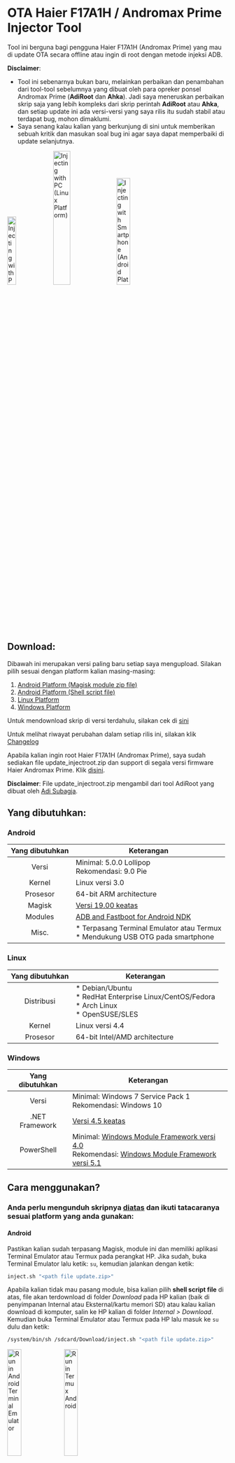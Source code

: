 # OTA Haier F17A1H / Andromax Prime Injector Tool
Tool ini berguna bagi pengguna Haier F17A1H (Andromax Prime) yang mau di update OTA secara offline atau ingin di root dengan metode injeksi ADB.

**Disclaimer**:
  *  Tool ini sebenarnya bukan baru, melainkan perbaikan dan penambahan dari tool-tool sebelumnya yang dibuat oleh para opreker ponsel Andromax Prime (**AdiRoot** dan **Ahka**). Jadi saya meneruskan perbaikan skrip saja yang lebih kompleks dari skrip perintah **AdiRoot** atau **Ahka**, dan setiap update ini ada versi-versi yang saya rilis itu sudah stabil atau terdapat bug, mohon dimaklumi.
  *  Saya senang kalau kalian yang berkunjung di sini untuk memberikan sebuah kritik dan masukan soal bug ini agar saya dapat memperbaiki di update selanjutnya.

<img src="images/injectwithwin.jpg" alt="Injecting with PC (Windows Platform)" width="20%"/>  <img src="images/injectwithlinux.jpg" alt="Injecting with PC (Linux Platform)" width="28%"/>  <img src="images/injectwithandroid.jpg" alt="Injecting with Smartphone (Android Platform)" width="25%"/>

## Download:
Dibawah ini merupakan versi paling baru setiap saya mengupload. Silakan pilih sesuai dengan platform kalian masing-masing:

  1.  [Android Platform (Magisk module zip file)](https://github.com/thefirefox12537/ota_f17a1h_injector/releases/latest/download/inject-android.zip)
  1.  [Android Platform (Shell script file)](https://github.com/thefirefox12537/ota_f17a1h_injector/releases/latest/download/inject-android.sh)
  1.  [Linux Platform](https://github.com/thefirefox12537/ota_f17a1h_injector/releases/latest/download/inject-linux.sh)
  1.  [Windows Platform](https://github.com/thefirefox12537/ota_f17a1h_injector/releases/latest/download/inject-win.bat)

Untuk mendownload skrip di versi terdahulu, silakan cek di [sini](https://github.com/thefirefox12537/ota_f17a1h_injector/releases)

Untuk melihat riwayat perubahan dalam setiap rilis ini, silakan klik [Changelog](https://github.com/thefirefox12537/ota_f17a1h_injector#changelog)

Apabila kalian ingin root Haier F17A1H (Andromax Prime), saya sudah sediakan file update_injectroot.zip dan support di segala versi firmware Haier Andromax Prime. Klik [disini](https://mega.nz/file/ZNMEERzA#Wz7Km4PcSx0v1fG6Knuw0S2SF8oQlN4pr02NswiIMy0).

**Disclaimer**:  File update_injectroot.zip mengambil dari tool AdiRoot yang dibuat oleh [Adi Subagja](https://www.facebook.com/adisubagja.mint).


## Yang dibutuhkan:
### Android
| Yang dibutuhkan     | Keterangan                                                                           |
|:-------------------:| ------------------------------------------------------------------------------------ |
| Versi               | Minimal: 5.0.0 Lollipop<br/>Rekomendasi: 9.0 Pie                                     |
| Kernel              | Linux versi 3.0                                                                      |
| Prosesor            | 64-bit ARM architecture                                                              |
| Magisk              | [Versi 19.00 keatas](https://github.com/topjohnwu/magisk/releases)                   |
| Modules             | [ADB and Fastboot for Android NDK](https://github.com/Magisk-Modules-Repo/adb-ndk)   |
| Misc.               | *  Terpasang Terminal Emulator atau Termux<br/>*  Mendukung USB OTG pada smartphone  |

### Linux
| Yang dibutuhkan     | Keterangan                                                                                                   |
|:-------------------:| ------------------------------------------------------------------------------------------------------------ |
| Distribusi          | *  Debian/Ubuntu<br/>*  RedHat Enterprise Linux/CentOS/Fedora<br/>*  Arch Linux<br/>*  OpenSUSE/SLES         |
| Kernel              | Linux versi 4.4                                                                                              |
| Prosesor            | 64-bit Intel/AMD architecture                                                                                |

### Windows
| Yang dibutuhkan     | Keterangan                                                                                                                                      |
|:-------------------:| ----------------------------------------------------------------------------------------------------------------------------------------------- |
| Versi               | Minimal: Windows 7 Service Pack 1<br/>Rekomendasi: Windows 10                                                                                   |
| .NET Framework      | [Versi 4.5 keatas](https://www.microsoft.com/en-us/download/details.aspx?id=30653)                                                              |
| PowerShell          | Minimal: [Windows Module Framework versi 4.0](http://web.archive.org/web/20181213045712/https://www.microsoft.com/en-us/download/details.aspx?id=40855)<br/>Rekomendasi: [Windows Module Framework versi 5.1](https://www.microsoft.com/en-us/download/details.aspx?id=54616)                                         |


## Cara menggunakan?
### Anda perlu mengunduh skripnya [diatas](https://github.com/thefirefox12537/ota_f17a1h_injector#download) dan ikuti tatacaranya sesuai platform yang anda gunakan:

#### Android

Pastikan kalian sudah terpasang Magisk, module ini dan memiliki aplikasi Terminal Emulator atau Termux pada perangkat HP. Jika sudah, buka Terminal Emulator lalu ketik: `su`, kemudian jalankan dengan ketik:
```sh
inject.sh "<path file update.zip>"
```
Apabila kalian tidak mau pasang module, bisa kalian pilih **shell script file** di atas, file akan terdownload di folder *Download* pada HP kalian (baik di penyimpanan Internal atau Eksternal/kartu memori SD) atau kalau kalian download di komputer, salin ke HP kalian di folder *Internal > Download*. Kemudian buka Terminal Emulator atau Termux pada HP lalu masuk ke `su` dulu dan ketik:
```sh
/system/bin/sh /sdcard/Download/inject.sh "<path file update.zip>"
```

<img src="images/androidterm.jpg" alt="Run in Android Terminal Emulator" width="25%"/>  <img src="images/androidtermux.jpg" alt="Run in Termux Android" width="25%"/>

CATATAN PENTING:
  -  Penyimpanan internal `/sdcard`
  -  Penyimpanan eksternal `/storage/<ID serial kartu SD>`<br/>bisa kalian cek dengan perintah `su -c "ls /storage"` untuk mengetahui ID serial kartu SD kalian.

#### Linux

Buka terminal, lalu masuk ke direktori tempat skrip **inject-linux.sh** berada, jalankan dengan ketik:
```bash
./inject-linux.sh "<path file update.zip>"
```
Jika menemukan "Permission denied." ketik terlebih dahulu:
```bash
chmod 755 inject-linux.sh
```
lalu jalankan perintahnya beserta file update.zip nya.

<img src="images/linuxterm.png" alt="Run in Linux Terminal (Konsole)" width="60%"/>

#### Windows

Buka Command Prompt atau PowerShell di menu Start. Lalu masuk ke direktori tempat skrip **inject-win.bat** berada, jalankan dengan ketik:
```cmd.exe
.\inject-win.bat "<path file update.zip>"
```

<img src="images/wincmd.png" alt="Run in Windows Command Prompt" width="55%"/>

Apabila kalian masih awam dengan Command Prompt, kalian juga cukup bisa manfaatkan fungsi drag-'n-drop dengan file ZIP ke skrip **inject-win.bat** nya di Windows File Explorer.

<img src="images/windesktop.png" alt="Use drag 'n drop in Windows Desktop" width="35%"/>  <img src="images/winexplorer.png" alt="Use drag 'n drop in Windows File Explorer" width="45%"/>



### Jika kalian tidak sempat mendownload skrip, kalian bisa salin perintah dibawah ini dan tempelkan ke Command Prompt/Terminal dan tambahkan/ketik nama file update.zip yang akan di inject:

#### Android (hanya bisa dijalankan di Termux)

Sebelum jalankan perintah ini, pasang wget dulu `pkg install wget tsu`, masuk `tsu`, kemudian:
```bash
bash <(wget -qO- https://bit.ly/injectscript_android) -Q
```

<img src="images/androidtermux2.jpg" alt="Run online command in Termux Android" width="30%"/>

#### Linux
```bash
bash <(wget -qO- https://bit.ly/injectscript_linux) -Q
```

<img src="images/linuxterm2.png" alt="Run online command in Linux Terminal (Konsole)" width="60%"/>

#### Windows (Command Prompt - Wajib terupdate Windows PowerShell versi 4.0 keatas)

Bila komputer anda berada di versi Windows 7 SP1
```cmd.exe
powershell -command ^
[Net.ServicePointManager]::SecurityProtocol = [Net.SecurityProtocolType]::Tls12 ;^
& ([Scriptblock]::Create(irm https://bit.ly/injectscript_windows)) -Q
```
Sedangkan di Windows 8 keatas
```cmd.exe
powershell -command ^& ([Scriptblock]::Create(irm https://bit.ly/injectscript_windows)) -Q
```

<img src="images/wincmd2.png" alt="Run online command in Windows Command Prompt" width="55%"/>

#### Windows (PowerShell versi 4.0 keatas)

Bila komputer anda berada di versi Windows 7 SP1
```powershell
[Net.ServicePointManager]::SecurityProtocol = [Net.SecurityProtocolType]::Tls12
& ([ScriptBlock]::Create(irm https://bit.ly/injectscript_windows)) -Q
```
Sedangkan di Windows 8 keatas
```powershell
& ([ScriptBlock]::Create(irm https://bit.ly/injectscript_windows)) -Q
```

<img src="images/winpwsh.png" alt="Run online command in PowerShell" width="65%"/>


### Bila butuh panduan mengenai mengaktifkan mode USB debugging pada Haier F17A1H (Andromax Prime), bisa ketik sebagai berikut:

#### Android
```sh
inject.sh --readme
```
atau
```sh
/system/bin/sh /sdcard/Download/inject.sh --readme
```
atau
```bash
bash <(wget -qO- https://bit.ly/injectscript_android) --readme
```

#### Linux
```bash
./inject-linux.sh --readme
```
atau
```bash
bash inject-linux.sh --readme
```
atau
```bash
bash <(wget -qO- https://bit.ly/injectscript_linux) --readme
```

#### Windows
```cmd.exe
.\inject-win.bat --readme
```
atau
```cmd.exe
powershell -command ^
[Net.ServicePointManager]::SecurityProtocol = [Net.SecurityProtocolType]::Tls12 ;^
& ([ScriptBlock]::Create(irm https://bit.ly/injectscript_windows)) --readme
```
atau
```powershell
[Net.ServicePointManager]::SecurityProtocol = [Net.SecurityProtocolType]::Tls12
& ([ScriptBlock]::Create(irm https://bit.ly/injectscript_windows)) --readme
```


## Kontak:
  -  [Facebook](https://fb.me/thefirefoxflasher)
  -  [Instagram](https://www.instagram.com/thefirefoxflasher_)
  -  [WhatsApp](https://bit.ly/wa_thefirefoxflasher)
  -  [E-mail](mailto:reinmclaren33@gmail.com)


## Changelog:
### v1.5.3
  1.  Pembaharuan minor ketiga
  1.  Tambahan baris skrip menjalankan langsung ke mode root tanpa ketik `su` atau `tsu` terlebih dahulu (Android)
  1.  Perubahan skrip dialog pesan (Windows)
### v1.5.2
  1.  Pembaharuan minor kedua
  1.  Perbaikan cek paket program Android SDK Platform Tools (Windows)
  1.  Tambahan baris skrip mematikan service ADB saat menemui kesalahan cek perangkat Android
### v1.5.1
  1.  Pembaharuan minor
  1.  Tambahan output untuk menerangkan bila perintah online berjalan
  1.  Tambahan baris skrip apabila komputer sudah terdapat paket program Android SDK Platform Tools (Linux dan Windows)
  1.  Perubahan pesan dialog (Linux)
### v1.5.0
  1.  Penambahan perintah baru **--download-adb** untuk mengunduh ADB dari repositori Magisk Modules 'ADB and Fastboot for Android NDK' secara permanen 'ditaruh ke /data/local/bin dan tidak dapat dieksekusikan dari luar skrip' (Android)
  1.  Perbaikan baris skrip di perintah online (Android)
  1.  Perbaikan cek versi Sistem Operasi (Windows)
  1.  Perbaikan perintah **--non-market**
### v1.4.4
  1.  Pembaharuan minor keempat
  1.  Perbaikan baris skrip
  1.  Perbaikan baris skrip di perintah online
  1.  Penambahan cek file sasaran (skrip akan bekerja kalau file ekstensinya zip atau flashable recovery/TWRP/OTA pada umumnya dalam dunia pengoprekan HP Android.)
  1.  Penambahan perintah install wget bila Termux shell belum terpasang (Android)
### v1.4.3
Pembaharuan minor ketiga
### v1.4.2
  1.  Pembaharuan minor kedua
  1.  Perbaikan baris skrip
  1.  Penambahan protokol keamanan jaringan (Windows)
  1.  Perubahan menjalankan skrip secara online **(Lihat di [README.md](https://github.com/thefirefox12537/ota_f17a1h_injector#jika-kalian-tidak-sempat-mendownload-skrip-kalian-bisa-salin-perintah-dibawah-ini-dan-tempelkan-ke-command-promptterminal-dan-tambahkanketik-nama-file-updatezip-yang-akan-di-inject).)**
### v1.4.1
Pembaharuan minor
### v1.4.0: Revision #1 (Tidak ada sertaan ke paket releases)
Penambahan skrip baru di platform Windows PowerShell **(Lihat di [README.md](https://github.com/thefirefox12537/ota_f17a1h_injector#jika-kalian-tidak-sempat-mendownload-skrip-kalian-bisa-salin-perintah-dibawah-ini-dan-tempelkan-ke-command-promptterminal-dan-tambahkanketik-nama-file-updatezip-yang-akan-di-inject).)**
### v1.4.0
  1.  Perubahan menjalankan skrip secara online **(Lihat README.md [bagian atas](https://github.com/thefirefox12537/ota_f17a1h_injector#jika-kalian-tidak-sempat-mendownload-skrip-kalian-bisa-salin-perintah-dibawah-ini-dan-tempelkan-ke-command-promptterminal-dan-tambahkanketik-nama-file-updatezip-yang-akan-di-inject), perintah wget. Sedang dikerjakan untuk update selanjutnya, untuk update saat ini masih dalam pengembangan jadi sedikit bug berjalannya perintah tersebut.)**
  1.  Kini di platform Android sudah dapat menjalankan secara online tanpa membutuhkan syarat memasang module ADB terlebih dahulu
  1.  Pesan dialog mengaktifkan mode pesawat dan resiko sudah disatukan pada bagian awal
### v1.3.0
  1.  Perbaikan pengunduhan program ADB (Windows)
  1.  Perbaikan pengunduhan dan pemasangan driver ADB (Windows)
  1.  Perubahan pesan dialog
  1.  Setelah proses inject, penambahan skrip tunggu perangkat hidup
  1.  Mendukung menjalankan skrip secara online **(Lihat README.md [bagian atas](https://github.com/thefirefox12537/ota_f17a1h_injector#jika-kalian-tidak-sempat-mendownload-skrip-kalian-bisa-salin-perintah-dibawah-ini-dan-tempelkan-ke-command-promptterminal-dan-tambahkanketik-nama-file-updatezip-yang-akan-di-inject), perintah wget. Sedang dikerjakan untuk update selanjutnya, untuk update saat ini masih dalam pengembangan jadi sedikit bug berjalannya perintah tersebut.)**
### v1.2.3
  1.  Pembaharuan minor ketiga
  1.  Perbaikan cek perangkat bahwa itu Andromax Prime
  1.  Penghapusan rilisan minor lama v1.2
### v1.2.2
  1.  Pembaharuan minor kedua
  1.  Perubahan batasan versi Android di module inject-android.zip
  1.  Perbaikan skrip bash/shell Linux
  1.  Perbaikan install otomatis driver ADB pada inject-win.bat
### v1.2.1
Pembaharuan minor
### v1.2
  1.  Menghapus batasan Visual C++ 2015 Redist pada inject-win.bat
  1.  Penambahan perintah --non-market untuk inject update_injectroot.zip (File root)
### v1.1.1
  1.  Pembaharuan minor
  1.  Menambahkan batasan versi kernel Linux, distro Linux dan sistem arsitektur prosesor pada inject-linux.sh
  1.  Penambahan UI dialog di inject-linux.sh (menggunakan KDialog jika berada dalam lingkungan KDE Plasma)
  1.  Menambahkan batasan versi Android, dan support USB Host OTG pada inject-android
  1.  Menambahkan batasan Visual C++ 2015 Redist pada inject-win.bat
  1.  Menambahkan fungsi instalasi driver ADB pada inject-win.bat
  1.  Perubahan fungsi pemeriksa perangkat bila perangkat itu Andromax Prime/Haier F17A1H
### v1.1
  1.  Menambahkan batasan versi Windows, PowerShell, dan dotnet Framework
  1.  Memperbaiki Download Manager pada inject-win.bat
  1.  Menambahkan fungsi mengaktifkan mode pesawat secara otomatis
### v1.0
Initial release
